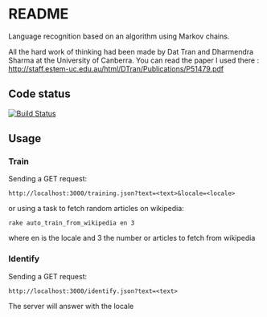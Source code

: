 # README

Language recognition based on an algorithm using Markov chains.

All the hard work of thinking had been made by Dat Tran and Dharmendra Sharma at the University of Canberra. You can read the paper I used there : http://staff.estem-uc.edu.au/html/DTran/Publications/P51479.pdf

## Code status

[![Build Status](https://travis-ci.org/sallesma/markov-language.svg?branch=master)](https://travis-ci.org/sallesma/markov-language)


## Usage

### Train

Sending a GET request:
```
http://localhost:3000/training.json?text=<text>&locale=<locale>
```
or using a task to fetch random articles on wikipedia:
```
rake auto_train_from_wikipedia en 3
```
where en is the locale and 3 the number or articles to fetch from wikipedia


### Identify

Sending a GET request:
```
http://localhost:3000/identify.json?text=<text>
```
The server will answer with the locale
